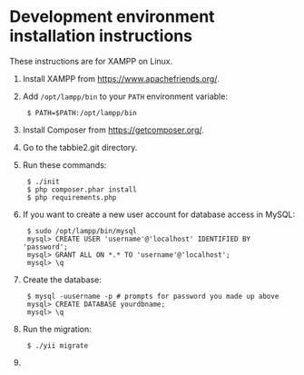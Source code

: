 Development environment installation instructions
=================================================
These instructions are for XAMPP on Linux.

1. Install XAMPP from https://www.apachefriends.org/.

2. Add `/opt/lampp/bin` to your `PATH` environment variable:

        $ PATH=$PATH:/opt/lampp/bin

3. Install Composer from https://getcomposer.org/.

4. Go to the tabbie2.git directory.

5. Run these commands:

        $ ./init
        $ php composer.phar install
        $ php requirements.php

6. If you want to create a new user account for database access in MySQL:

        $ sudo /opt/lampp/bin/mysql
        mysql> CREATE USER 'username'@'localhost' IDENTIFIED BY 'password';
        mysql> GRANT ALL ON *.* TO 'username'@'localhost';
        mysql> \q

7. Create the database:

        $ mysql -uusername -p # prompts for password you made up above
        mysql> CREATE DATABASE yourdbname;
        mysql> \q

8. Run the migration:

        $ ./yii migrate

9.